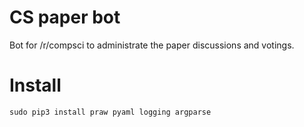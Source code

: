 # CS paper bot

Bot for /r/compsci to administrate the paper discussions and votings.

# Install
`sudo pip3 install praw pyaml logging argparse`

